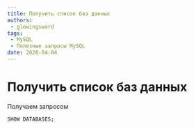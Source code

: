 ```yaml
---
title: Получить список баз данных
authors: 
 - glowingsword
tags:
 - MySQL
 - Полезные запросы MySQL
date: 2020-04-04
---
```

# Получить список баз данных
Получаем запросом

``` bash
SHOW DATABASES;
```